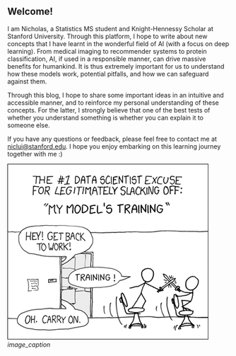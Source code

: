 ## Welcome!

I am Nicholas, a Statistics MS student and Knight-Hennessy Scholar at Stanford University. Through this platform, I hope to write about new concepts that I have learnt in the wonderful field of AI (with a focus on deep learning). From medical imaging to recommender systems to protein classification, AI, if used in a responsible manner, can drive massive benefits for humankind. It is thus extremely important for us to understand how these models work, potential pitfalls, and how we can safeguard against them.

Through this blog, I hope to share some important ideas in an intuitive and accessible manner, and to reinforce my personal understanding of these concepts. For the latter, I strongly believe that one of the best tests of whether you understand something is whether you can explain it to someone else.

If you have any questions or feedback, please feel free to contact me at niclui@stanford.edu. I hope you enjoy embarking on this learning journey together with me :)

<img src="images/xkcd.png" alt="hi" class="inline"/>
<em>image_caption</em>
